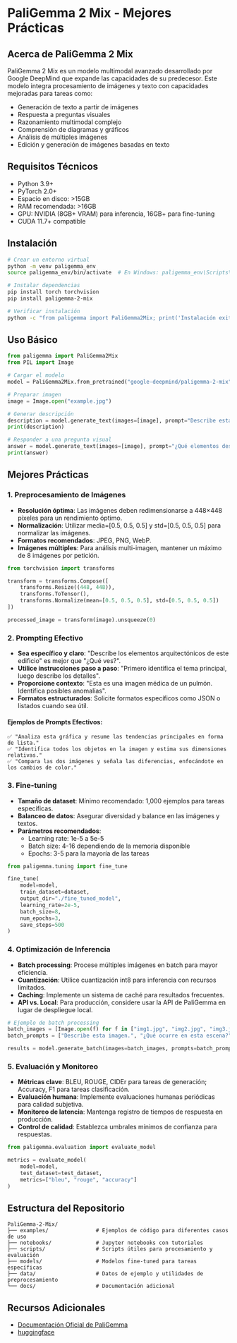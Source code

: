 # PaliGemma 2 Mix - Mejores Prácticas

## Acerca de PaliGemma 2 Mix

PaliGemma 2 Mix es un modelo multimodal avanzado desarrollado por Google DeepMind que expande las capacidades de su predecesor. Este modelo integra procesamiento de imágenes y texto con capacidades mejoradas para tareas como:

- Generación de texto a partir de imágenes
- Respuesta a preguntas visuales
- Razonamiento multimodal complejo
- Comprensión de diagramas y gráficos
- Análisis de múltiples imágenes
- Edición y generación de imágenes basadas en texto

## Requisitos Técnicos

- Python 3.9+
- PyTorch 2.0+
- Espacio en disco: >15GB
- RAM recomendada: >16GB
- GPU: NVIDIA (8GB+ VRAM) para inferencia, 16GB+ para fine-tuning
- CUDA 11.7+ compatible

## Instalación

```bash
# Crear un entorno virtual
python -m venv paligemma_env
source paligemma_env/bin/activate  # En Windows: paligemma_env\Scripts\activate

# Instalar dependencias
pip install torch torchvision
pip install paligemma-2-mix

# Verificar instalación
python -c "from paligemma import PaliGemma2Mix; print('Instalación exitosa')"
```

## Uso Básico

```python
from paligemma import PaliGemma2Mix
from PIL import Image

# Cargar el modelo
model = PaliGemma2Mix.from_pretrained("google-deepmind/paligemma-2-mix")

# Preparar imagen
image = Image.open("example.jpg")

# Generar descripción
description = model.generate_text(images=[image], prompt="Describe esta imagen en detalle.")
print(description)

# Responder a una pregunta visual
answer = model.generate_text(images=[image], prompt="¿Qué elementos destacan en primer plano?")
print(answer)
```

## Mejores Prácticas

### 1. Preprocesamiento de Imágenes

- **Resolución óptima**: Las imágenes deben redimensionarse a 448×448 píxeles para un rendimiento óptimo.
- **Normalización**: Utilizar media=[0.5, 0.5, 0.5] y std=[0.5, 0.5, 0.5] para normalizar las imágenes.
- **Formatos recomendados**: JPEG, PNG, WebP.
- **Imágenes múltiples**: Para análisis multi-imagen, mantener un máximo de 8 imágenes por petición.

```python
from torchvision import transforms

transform = transforms.Compose([
    transforms.Resize((448, 448)),
    transforms.ToTensor(),
    transforms.Normalize(mean=[0.5, 0.5, 0.5], std=[0.5, 0.5, 0.5])
])

processed_image = transform(image).unsqueeze(0)
```

### 2. Prompting Efectivo

- **Sea específico y claro**: "Describe los elementos arquitectónicos de este edificio" es mejor que "¿Qué ves?".
- **Utilice instrucciones paso a paso**: "Primero identifica el tema principal, luego describe los detalles".
- **Proporcione contexto**: "Esta es una imagen médica de un pulmón. Identifica posibles anomalías".
- **Formatos estructurados**: Solicite formatos específicos como JSON o listados cuando sea útil.

#### Ejemplos de Prompts Efectivos:

```
✅ "Analiza esta gráfica y resume las tendencias principales en forma de lista."
✅ "Identifica todos los objetos en la imagen y estima sus dimensiones relativas."
✅ "Compara las dos imágenes y señala las diferencias, enfocándote en los cambios de color."
```

### 3. Fine-tuning

- **Tamaño de dataset**: Mínimo recomendado: 1,000 ejemplos para tareas específicas.
- **Balanceo de datos**: Asegurar diversidad y balance en las imágenes y textos.
- **Parámetros recomendados**:
  - Learning rate: 1e-5 a 5e-5
  - Batch size: 4-16 dependiendo de la memoria disponible
  - Epochs: 3-5 para la mayoría de las tareas

```python
from paligemma.tuning import fine_tune

fine_tune(
    model=model,
    train_dataset=dataset,
    output_dir="./fine_tuned_model",
    learning_rate=2e-5,
    batch_size=8,
    num_epochs=3,
    save_steps=500
)
```

### 4. Optimización de Inferencia

- **Batch processing**: Procese múltiples imágenes en batch para mayor eficiencia.
- **Cuantización**: Utilice cuantización int8 para inferencia con recursos limitados.
- **Caching**: Implemente un sistema de caché para resultados frecuentes.
- **API vs. Local**: Para producción, considere usar la API de PaliGemma en lugar de despliegue local.

```python
# Ejemplo de batch processing
batch_images = [Image.open(f) for f in ["img1.jpg", "img2.jpg", "img3.jpg"]]
batch_prompts = ["Describe esta imagen.", "¿Qué ocurre en esta escena?", "Identifica los objetos."]

results = model.generate_batch(images=batch_images, prompts=batch_prompts)
```

### 5. Evaluación y Monitoreo

- **Métricas clave**: BLEU, ROUGE, CIDEr para tareas de generación; Accuracy, F1 para tareas clasificación.
- **Evaluación humana**: Implemente evaluaciones humanas periódicas para calidad subjetiva.
- **Monitoreo de latencia**: Mantenga registro de tiempos de respuesta en producción.
- **Control de calidad**: Establezca umbrales mínimos de confianza para respuestas.

```python
from paligemma.evaluation import evaluate_model

metrics = evaluate_model(
    model=model,
    test_dataset=test_dataset,
    metrics=["bleu", "rouge", "accuracy"]
)
```


## Estructura del Repositorio

```
PaliGemma-2-Mix/
├── examples/               # Ejemplos de código para diferentes casos de uso
├── notebooks/              # Jupyter notebooks con tutoriales
├── scripts/                # Scripts útiles para procesamiento y evaluación
├── models/                 # Modelos fine-tuned para tareas específicas
├── data/                   # Datos de ejemplo y utilidades de preprocesamiento
└── docs/                   # Documentación adicional
```



## Recursos Adicionales

- [Documentación Oficial de PaliGemma]([https://github.com/google-deepmind/paligemma](https://developers.googleblog.com/en/introducing-paligemma-2-mix/))
- [huggingface](https://huggingface.co/google/paligemma2-3b-mix-224)

